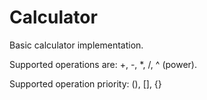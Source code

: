 # Calculator

Basic calculator implementation.

Supported operations are: +, -, *, /, ^ (power).

Supported operation priority: (), [], {}

